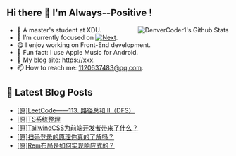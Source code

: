 ## Hi there 👋 I'm Always--Positive !
<div>
  <img alt="DenverCoder1's Github Stats" src="https://denvercoder1-github-readme-stats.vercel.app/api?username=qq1120637483&show_icons=true&count_private=true&theme=react&hide_border=true&hide_title=true&bg_color=1F222E&title_color=F85D7F&icon_color=F8D866" align= "right" />

- 🎒 A master's student at XDU. 
- 🔬 I’m currently focused on [![Next](https://img.shields.io/badge/-Next-brightgreen)](https://). 
- 😋 I enjoy working on Front-End development.
- 🎵 Fun fact: I use Apple Music for Android.
- 📝 My blog site: https://xxx.
- 📫 How to reach me:  1120637483@qq.com.
</div>  


## 📕 Latest Blog Posts

<!-- BLOG-POST-LIST:START -->
- [[原]LeetCode——113. 路径总和 II（DFS）](https://blog.csdn.net/sinat_41696687/article/details/125051594)
- [[原]TS系统整理](https://blog.csdn.net/sinat_41696687/article/details/125014221)
- [[原]TailwindCSS为前端开发者带来了什么？](https://blog.csdn.net/sinat_41696687/article/details/124374278)
- [[原]扫码登录的原理你真的了解吗？](https://blog.csdn.net/sinat_41696687/article/details/124358680)
- [[原]Rem布局是如何实现响应式的？](https://blog.csdn.net/sinat_41696687/article/details/124299792)
<!-- BLOG-POST-LIST:END -->









